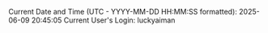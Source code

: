 Current Date and Time (UTC - YYYY-MM-DD HH:MM:SS formatted): 2025-06-09 20:45:05
Current User's Login: luckyaiman
